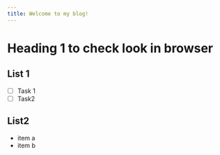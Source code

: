 ```yaml
---
title: Welcome to my blog!
---
```

# Heading 1 to check look in browser
## List 1

- [ ] Task 1
- [ ] Task2

## List2
- item a
- item b

